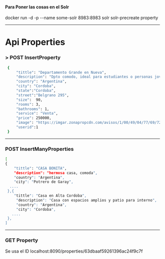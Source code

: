 #### Para Poner las cosas en el Solr
docker run -d -p --name some-solr 8983:8983 solr solr-precreate property

***
# Api Properties

### > POST InsertProperty
```bash
 {
     "tittle": "Departamento Grande en Nueva",
     "description": "Dpto comodo, ideal para estudiantes o personas jovenes",
     "country": "Argentina",
     "city": "Cordoba",
     "state":"Cordoba",
     "street":"Belgrano 295",
     "size":  90,
     "rooms": 3,
     "bathrooms": 1,
     "service": "Venta",
     "price": 250000,
     "image": "https://imgar.zonapropcdn.com/avisos/1/00/49/04/77/69/720x532/1793449465.jpg",
     "userid":1
 }
```
***
### POST InsertManyProperties
```bash
[
{
    "tittle": "CASA BONITA",
    "description": "hermosa casa, comoda",
    "country": "Argentina",
    "city": "Potrero de Garay",
  ....
 },{
    "tittle": "Casa en Alta Cordoba",
     "description": "Casa con espacios amplios y patio para interno",
     "country": "Argentina",
     "city": "Cordoba",
   ....
 },
]
```
***
### GET Property
Se usa el ID
localhost:8090/properties/63dbaaf59261396ac24f9c7f

 
